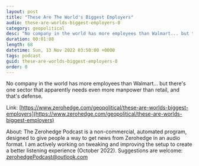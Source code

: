 ```yaml
---
layout: post
title: "These Are The World's Biggest Employers"
audio: these-are-worlds-biggest-employers-0
category: geopolitical
desc: "No company in the world has more employees than Walmart... but there's one sector that apparently needs even more manpower than retail, and that's defense."
duration: 00:01:08
length: 68
datetime: Sun, 13 Nov 2022 03:50:00 +0000
tags: podcast
guid: these-are-worlds-biggest-employers-0
order: 0
---
```

No company in the world has more employees than Walmart... but there's one sector that apparently needs even more manpower than retail, and that's defense.

Link: [https://www.zerohedge.com/geopolitical/these-are-worlds-biggest-employers](https://www.zerohedge.com/geopolitical/these-are-worlds-biggest-employers)

About: The Zerohedge Podcast is a non-commercial, automated program, designed to give people a way to get news from Zerohedge in an audio format.  I am actively working on tweaking and improving the setup to create a better listening experience (October 2022).  Suggestions are welcome: [zerohedgePodcast@outlook.com](mailto:zerohedgePodcast@outlook.com)